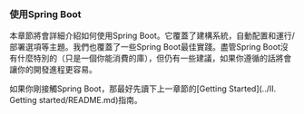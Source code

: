 ### 使用Spring Boot
本章節將會詳細介紹如何使用Spring Boot。它覆蓋了建構系統，自動配置和運行/部署選項等主題。我們也覆蓋了一些Spring Boot最佳實踐。盡管Spring Boot沒有什麼特別的（只是一個你能消費的庫），但仍有一些建議，如果你遵循的話將會讓你的開發進程更容易。

如果你剛接觸Spring Boot，那最好先讀下上一章節的[Getting Started](../II. Getting started/README.md)指南。
